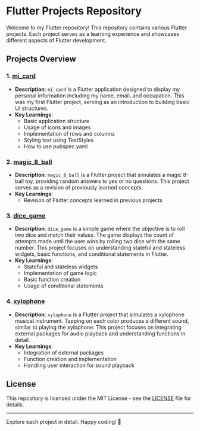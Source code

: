 # Flutter Projects Repository

Welcome to my Flutter repository! This repository contains various Flutter projects. Each project serves as a learning experience and showcases different aspects of Flutter development.

## Projects Overview

### 1. [mi_card](mi_card/)

- **Description**: `mi_card` is a Flutter application designed to display my personal information including my name, email, and occupation. This was my first Flutter project, serving as an introduction to building basic UI structures.
- **Key Learnings**:
  - Basic application structure
  - Usage of icons and images
  - Implementation of rows and columns
  - Styling text using TextStyles
  - How to use pubspec.yaml

### 2. [magic_8_ball](magic_8_ball/)

- **Description**: `magic_8_ball` is a Flutter project that simulates a magic 8-ball toy, providing random answers to yes or no questions. This project serves as a revision of previously learned concepts.
- **Key Learnings**:
  - Revision of Flutter concepts learned in previous projects
    
### 3. [dice_game](dice_game/)

- **Description**: `dice_game` is a simple game where the objective is to roll two dice and match their values. The game displays the count of attempts made until the user wins by rolling two dice with the same number. This project focuses on understanding stateful and stateless widgets, basic functions, and conditional statements in Flutter.
- **Key Learnings**:
  - Stateful and stateless widgets
  - Implementation of game logic
  - Basic function creation
  - Usage of conditional statements

### 4. [xylophone](xylophone/)

- **Description**: `xylophone` is a Flutter project that simulates a xylophone musical instrument. Tapping on each color produces a different sound, similar to playing the xylophone. This project focuses on integrating external packages for audio playback and understanding functions in detail.
- **Key Learnings**:
  - Integration of external packages
  - Function creation and implementation
  - Handling user interaction for sound playback

## License

This repository is licensed under the MIT License - see the [LICENSE](LICENSE) file for details.

---

Explore each project in detail. Happy coding! 🚀
